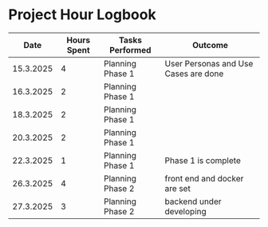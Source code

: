 # Project Hour Logbook

| Date       | Hours Spent | Tasks Performed                      | Outcome                  |
|------------|-------------|--------------------------------------|--------------------------|
| 15.3.2025  | 4           | Planning Phase 1                     | User Personas and Use Cases are done           |
| 16.3.2025  | 2           | Planning Phase 1                     |                          |
| 18.3.2025  | 2           | Planning Phase 1                     |                          |
| 20.3.2025  | 2           | Planning Phase 1                     |                          |
| 22.3.2025  | 1           | Planning Phase 1                     |    Phase 1 is complete                |
| 26.3.2025  | 4           | Planning Phase 2                     |   front end and docker are set               |
| 27.3.2025  | 3           | Planning Phase 2                     |   backend under developing            |

